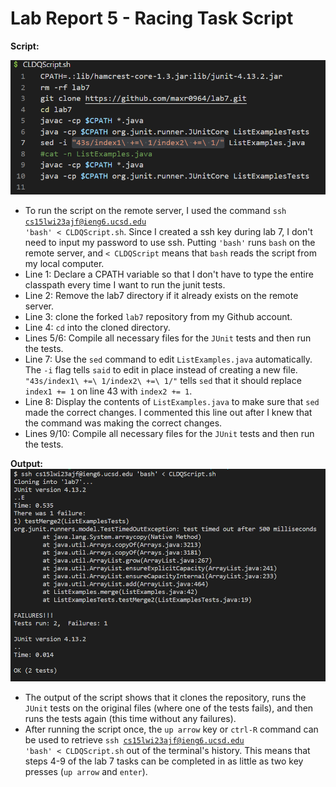 # Lab Report 5 - Racing Task Script
**Script:**

![Image](https://raw.githubusercontent.com/maxr0964/cse15l-lab-reports/main/ScriptScreenshotReal.png)

* To run the script on the remote server, I used the command <code>ssh cs15lwi23ajf@ieng6.ucsd.edu 'bash' < CLDQScript.sh</code>. Since I created a ssh key during lab 7, I don't need to input my password to use ssh. Putting <code>'bash'</code> runs <code>bash</code> on the remote server, and <code>< CLDQScript</code> means that <code>bash</code> reads the script from my local computer.
* Line 1: Declare a CPATH variable so that I don't have to type the entire classpath every time I want to run the junit tests.
* Line 2: Remove the lab7 directory if it already exists on the remote server.
* Line 3: clone the forked <code>lab7</code> repository from my Github account.
* Line 4: <code>cd</code> into the cloned directory.
* Lines 5/6: Compile all necessary files for the <code>JUnit</code> tests and then run the tests.
* Line 7: Use the <code>sed</code> command to edit <code>ListExamples.java</code> automatically. The <code>-i</code> flag tells <code>said</code> to edit in place instead of creating a new file. <code>"43s/index1\ +=\ 1/index2\ +=\ 1/"</code> tells <code>sed</code> that it should replace <code>index1 += 1</code> on line 43 with <code>index2 += 1</code>.
* Line 8: Display the contents of <code>ListExamples.java</code> to make sure that <code>sed</code> made the correct changes. I commented this line out after I knew that the command was making the correct changes.
* Lines 9/10: Compile all necessary files for the <code>JUnit</code> tests and then run the tests.
  
 **Output:**
  ![Image](https://raw.githubusercontent.com/maxr0964/cse15l-lab-reports/main/ScriptOutput.png)
* The output of the script shows that it clones the repository, runs the <code>JUnit</code> tests on the original files (where one of the tests fails), and then runs the tests again (this time without any failures).
* After running the script once, the <code>up arrow</code> key or <code>ctrl-R</code> command can be used to retrieve <code>ssh cs15lwi23ajf@ieng6.ucsd.edu 'bash' < CLDQScript.sh</code> out of the terminal's history. This means that steps 4-9 of the lab 7 tasks can be completed in as little as two key presses (<code>up arrow</code> and <code>enter</code>).
  
 

  
  
  
